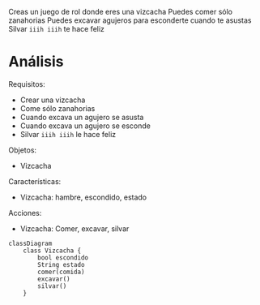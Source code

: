 Creas un juego de rol donde eres una vizcacha
Puedes comer sólo zanahorias
Puedes excavar agujeros para esconderte cuando te asustas
Silvar `iiih iiih` te hace feliz

# Análisis
Requisitos:
- Crear una vizcacha
- Come sólo zanahorias
- Cuando excava un agujero se asusta
- Cuando excava un agujero se esconde
- Silvar `iiih iiih` le hace feliz

Objetos:
- Vizcacha

Características:
- Vizcacha: hambre, escondido, estado

Acciones:
- Vizcacha: Comer, excavar, silvar


```mermaid
classDiagram
    class Vizcacha {
        bool escondido
        String estado
        comer(comida)
        excavar()
        silvar()
    }
```
